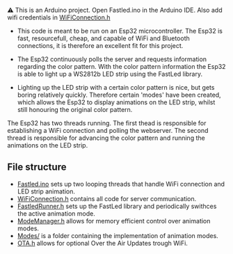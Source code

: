 :warning: This is an Arduino project. Open Fastled.ino in the Arduino IDE. Also add wifi credentials in [WiFiConnection.h](./src/Fastled/WiFiConnection.h)

- This code is meant to be run on an Esp32 microcontroller. The Esp32 is fast, resourcefull, cheap, and capable of WiFi and Bluetooth connections, it is therefore an excellent fit for this project.

- The Esp32 continuously polls the server and requests information regarding the color pattern. With the color pattern information the Esp32 is able to light up a WS2812b LED strip using the FastLed library.

- Lighting up the LED strip with a certain color pattern is nice, but gets boring relatively quickly. Therefore certain 'modes' have been created, which allows the Esp32 to display animations on the LED strip, whilst still honouring the original color pattern.


The Esp32 has two threads running. The first thead is responsible for establishing a WiFi connection and polling the webserver. The second thread is responsible for advancing the color pattern and running the animations on the LED strip.

## File structure
- [Fastled.ino](./src/Fastled/Fastled.ino) sets up two looping threads that handle WiFi connection and LED strip animation.
- [WiFiConnection.h](./src/Fastled/WiFiConnection.h) contains all code for server communication.
- [FastledRunner.h](./src/Fastled/FastledRunner.h) sets up the FastLed library and periodically swithces the active animation mode.
- [ModeManager.h](./src/Fastled/ModeManager.h) allows for memory efficient control over animation modes.
- [Modes/](./src/Fastled/Modes/) is a folder containing the implementation of animation modes.
- [OTA.h](./src/Fastled/OTA.h) allows for optional Over the Air Updates trough WiFi.